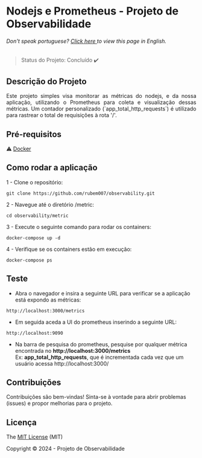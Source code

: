 <h1>Nodejs e Prometheus - Projeto de Observabilidade</h1>

<h6> Don't speak portuguese? <a href="https://github.com/rubem007/observability/blob/dev/metric/README.md"> Click here </a> to view this page in English. </h6>

> Status do Projeto: Concluído :heavy_check_mark:

## Descrição do Projeto
<p align="justify">
Este projeto simples visa monitorar as métricas do nodejs, e da nossa aplicação, utilizando o Prometheus para coleta e visualização dessas métricas.
Um contador personalizado (`app_total_http_requests`) é utilizado para rastrear o total de requisições à rota '/'.
</p>

## Pré-requisitos
:warning: [Docker](https://www.docker.com/products/docker-desktop/)

## Como rodar a aplicação
 1 - Clone o repositório: 
 ```
 git clone https://github.com/rubem007/observability.git
 ```
 2 - Navegue até o diretório /metric: 
 ```
 cd observability/metric
 ```
 3 - Execute o seguinte comando para rodar os containers: 
 ```
 docker-compose up -d
 ```
 4 - Verifique se os containers estão em execução: 
 ```
 docker-compose ps
 ```

## Teste
 - Abra o navegador e insira a seguinte URL para verificar se a aplicação está expondo as métricas: 
 ```
 http://localhost:3000/metrics
 ```
 - Em seguida aceda a UI do prometheus inserindo a seguinte URL: 
 ```
 http://localhost:9090
 ```
 - Na barra de pesquisa do prometheus, pesquise por qualquer métrica encontrada no **http://localhost:3000/metrics**  
 Ex: **app_total_http_requests**, que é incrementada cada vez que um usuário acessa http://localhost:3000/


## Contribuições
Contribuições são bem-vindas! Sinta-se à vontade para abrir problemas (issues) e propor melhorias para o projeto.

## Licença
The [MIT License]() (MIT)

Copyright :copyright: 2024 - Projeto de Observabilidade

